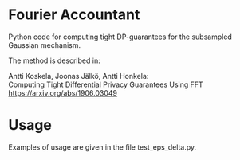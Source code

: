 # Fourier Accountant

Python code for computing tight DP-guarantees for the subsampled Gaussian mechanism.  

The method is described in:

Antti Koskela, Joonas Jälkö, Antti Honkela:  
Computing Tight Differential Privacy Guarantees Using FFT
https://arxiv.org/abs/1906.03049  

# Usage

Examples of usage are given in the file test_eps_delta.py.
